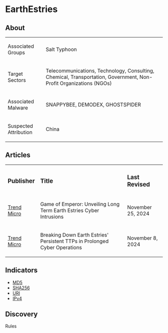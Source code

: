 
# EarthEstries

## About
<table>
  <tr>
    <td>
      <p>Associated Groups</p>
    </td>
    <td>
      <p>Salt Typhoon</p>
    </td>
  </tr>
  <tr>
    <td>
      <p>Target Sectors</p>
    </td>
    <td>
      <p>Telecommunications, Technology, Consulting, Chemical, Transportation, Government, Non-Profit Organizations (NGOs)</p>
    </td>
  </tr>
  <tr>
    <td>
      <p>Associated Malware</p>
    </td>
    <td>
      <p>SNAPPYBEE, DEMODEX, GHOSTSPIDER</p>
    </td>
  </tr>
  <tr>
    <td>
      <p>Suspected Attribution</p>
    </td>
    <td>
      <p>China</p>
    </td>
  </tr>
</table>

## Articles
<table>
  <tr>
    <td>
      <h3>Publisher</h3>
    </td>
    <td>
      <h3>Title</h3>
    </td>
    <td>
      <h3>Last Revised</h3>
    </td>
  </tr>
  <tr>
    <td>
      <a href="https://www.trendmicro.com/en_us/research/24/k/earth-estries.html">Trend Micro</a>
    </td>
    <td>
      <p>Game of Emperor: Unveiling Long Term Earth Estries Cyber Intrusions</p>
    </td>
    <td>
      <p>November 25, 2024</p>
    </td>
  </tr>
  <tr>
    <td>
      <a href="https://www.trendmicro.com/en_us/research/24/k/breaking-down-earth-estries-persistent-ttps-in-prolonged-cyber-o.html">Trend Micro</a>
    </td>
    <td>
      <p>Breaking Down Earth Estries' Persistent TTPs in Prolonged Cyber Operations</p>
    </td>
    <td>
      <p>November 8, 2024</p>
    </td>
  </tr>
</table>



## Indicators
- <a href="https://github.com/PudgyDragon/IOCs/blob/main/All/EarthEstries/samples.md5">MD5</a>
- <a href="https://github.com/PudgyDragon/IOCs/blob/main/All/EarthEstries/samples.sha256">SHA256</a>
- <a href="https://github.com/PudgyDragon/IOCs/blob/main/All/EarthEstries/uri.txt">URI</a>
- <a href="https://github.com/PudgyDragon/IOCs/blob/main/All/EarthEstries/IPv4.txt">IPv4</a>


## Discovery
Rules
